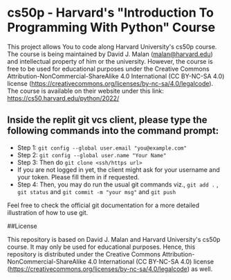 # cs50p - Harvard's "Introduction To Programming With Python" Course

This project allows You to code along Harvard University's cs50p course. The course is being maintained by David J. Malan (malan@harvard.edu) and intellectual property of him or the university. However, the course is free to be used for educational purposes under the Creative Commons Attribution-NonCommercial-ShareAlike 4.0 International (CC BY-NC-SA 4.0) license (https://creativecommons.org/licenses/by-nc-sa/4.0/legalcode).
The course is available on their website under this link: https://cs50.harvard.edu/python/2022/

## Inside the replit git vcs client, please type the following commands into the command prompt:
- Step 1: ```git config --global user.email "you@example.com"```
- Step 2: ```git config --global user.name "Your Name"```
- Step 3: Then do ```git clone <ssh/https url>```
- If you are not logged in yet, the client might ask for your username and your token. Please fill them in if requested.
- Step 4: Then, you may do run the usual git commands viz., ```git add .``` , ```git status``` and ```git commit -m "your msg"``` and ```git push```

Feel free to check the official git documentation for a more detailed illustration of how to use git.

##License

This repository is based on David J. Malan and Harvard University's cs50p course. It may only be used for educational purposes. Hence, this repository is distributed under the Creative Commons Attribution-NonCommercial-ShareAlike 4.0 International (CC BY-NC-SA 4.0) license (https://creativecommons.org/licenses/by-nc-sa/4.0/legalcode) as well.
